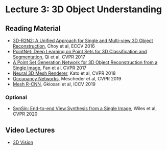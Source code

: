 # Lecture 3: 3D Object Understanding

## Reading Material

* [3D-R2N2: A Unified Approach for Single and Multi-view 3D Object Reconstruction][r2n2], Choy et al, ECCV 2016
* [PointNet: Deep Learning on Point Sets for 3D Classification and Segmentation][pointnet], Qi et al, CVPR 2017
* [A Point Set Generation Network for 3D Object Reconstruction from a Single Image][psg], Fan et al, CVPR 2017
* [Neural 3D Mesh Renderer][nmr], Kato et al, CVPR 2018
* [Occupancy Networks][occnet], Mescheder et al, CVPR 2019
* [Mesh R-CNN][meshrcnn], Gkioxari et al, ICCV 2019

### Optional
* [SynSin: End-to-end View Synthesis from a Single Image][synsin], Wiles et al, CVPR 2020


## Video Lectures
* [3D Vision][3d] 

[3d]: http://leccap.engin.umich.edu/leccap/viewer/r/VBqXlM
[nmr]: https://arxiv.org/abs/1711.07566
[meshrcnn]: https://arxiv.org/abs/1906.02739
[r2n2]: https://arxiv.org/abs/1604.00449
[occnet]: https://arxiv.org/abs/1812.03828
[synsin]: https://arxiv.org/abs/1912.08804
[psg]: https://arxiv.org/abs/1612.00603
[pointnet]: https://arxiv.org/abs/1612.00593
